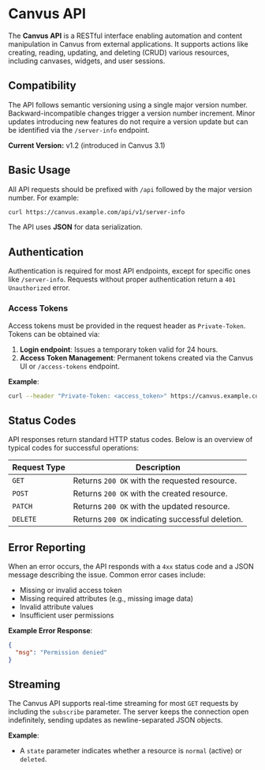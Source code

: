 
# Canvus API

The **Canvus API** is a RESTful interface enabling automation and content manipulation in Canvus from external applications. It supports actions like creating, reading, updating, and deleting (CRUD) various resources, including canvases, widgets, and user sessions.

## Compatibility

The API follows semantic versioning using a single major version number. Backward-incompatible changes trigger a version number increment. Minor updates introducing new features do not require a version update but can be identified via the `/server-info` endpoint.

**Current Version:** v1.2 (introduced in Canvus 3.1)

## Basic Usage

All API requests should be prefixed with `/api` followed by the major version number. For example:
```bash
curl https://canvus.example.com/api/v1/server-info
```
The API uses **JSON** for data serialization.

## Authentication

Authentication is required for most API endpoints, except for specific ones like `/server-info`. Requests without proper authentication return a `401 Unauthorized` error.

### Access Tokens

Access tokens must be provided in the request header as `Private-Token`. Tokens can be obtained via:
1. **Login endpoint**: Issues a temporary token valid for 24 hours.
2. **Access Token Management**: Permanent tokens created via the Canvus UI or `/access-tokens` endpoint.

**Example**:
```bash
curl --header "Private-Token: <access_token>" https://canvus.example.com/api/v1/canvases
```

## Status Codes

API responses return standard HTTP status codes. Below is an overview of typical codes for successful operations:

| Request Type | Description                                    |
|--------------|------------------------------------------------|
| `GET`        | Returns `200 OK` with the requested resource.  |
| `POST`       | Returns `200 OK` with the created resource.    |
| `PATCH`      | Returns `200 OK` with the updated resource.    |
| `DELETE`     | Returns `200 OK` indicating successful deletion.|

## Error Reporting

When an error occurs, the API responds with a `4xx` status code and a JSON message describing the issue. Common error cases include:
- Missing or invalid access token
- Missing required attributes (e.g., missing image data)
- Invalid attribute values
- Insufficient user permissions

**Example Error Response**:
```json
{
  "msg": "Permission denied"
}
```

## Streaming

The Canvus API supports real-time streaming for most `GET` requests by including the `subscribe` parameter. The server keeps the connection open indefinitely, sending updates as newline-separated JSON objects.

**Example**:
- A `state` parameter indicates whether a resource is `normal` (active) or `deleted`.
